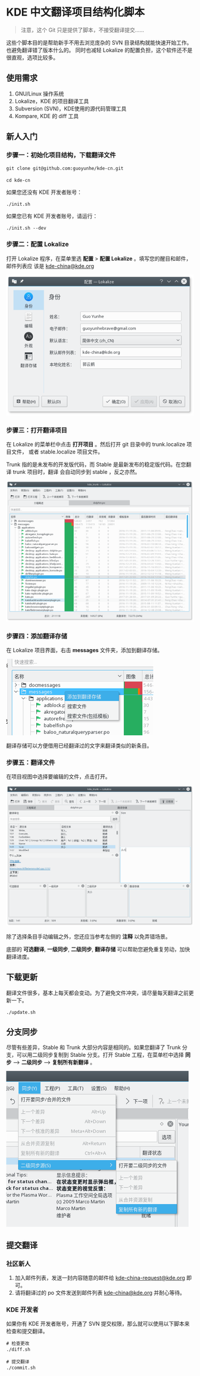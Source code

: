 # KDE 中文翻译项目结构化脚本

> 注意，这个 Git 只是提供了脚本，不接受翻译提交……

这些个脚本目的是帮助新手不用去浏览庞杂的 SVN 目录结构就能快速开始工作。也避免翻译错了版本什么的。
同时也减轻 Lokalize 的配置负担，这个软件还不是很直观，选项比较多。

## 使用需求

1. GNU/Linux 操作系统
2. Lokalize，KDE 的项目翻译工具
3. Subversion (SVN)，KDE使用的源代码管理工具
4. Kompare, KDE 的 diff 工具

## 新人入门

### 步骤一：初始化项目结构，下载翻译文件

```shell
git clone git@github.com:guoyunhe/kde-cn.git

cd kde-cn
```

如果您还没有 KDE 开发者账号：

```shell
./init.sh
```

如果您已有 KDE 开发者账号，请运行：

```shell
./init.sh --dev
```

### 步骤二：配置 Lokalize

打开 Lokalize 程序，在菜单里选 **配置** > **配置 Lokalize** 。填写您的醒目和邮件，邮件列表应
该是 kde-china@kde.org

![screenshot](img/lokalize-config.png)

### 步骤三：打开翻译项目

在 Lokalize 的菜单栏中点击 **打开项目** 。然后打开 git 目录中的 trunk.localize 项目文件，
或者 stable.localize 项目文件。

Trunk 指的是未发布的开发版代码，而 Stable 是最新发布的稳定版代码。在您翻译 trunk 项目时，翻译
会自动同步到 stable ，反之亦然。

![screenshot](img/lokalize-project.png)

### 步骤四：添加翻译存储

在 Lokalize 项目界面，右击 **messages** 文件夹，添加到翻译存储。

![screenshot](img/lokalize-memory.png)

翻译存储可以方便借用已经翻译过的文字来翻译类似的新条目。

### 步骤五：翻译文件

在项目视图中选择要编辑的文件，点击打开。

![screenshot](img/lokalize-editor.png)

除了选择条目手动编辑之外，您还应当参考左侧的 **注释** 以免弄错场景。

底部的 **可选翻译**, **一级同步**, **二级同步**, **翻译存储** 可以帮助您避免重复劳动，加快
翻译进度。


## 下载更新

翻译文件很多，基本上每天都会变动。为了避免文件冲突，请尽量每天翻译之前更新一下。

```shell
./update.sh
```

## 分支同步

尽管有些差异，Stable 和 Trunk 大部分内容是相同的。如果您翻译了 Trunk 分支，可以用二级同步复制到
Stable 分支。打开 Stable 工程，在菜单栏中选择 **同步** --> **二级同步** --> **复制所有新翻译** 。

![screenshot](img/lokalize-sync.png)


## 提交翻译

### 社区新人

1. 加入邮件列表，发送一封内容随意的邮件给 <kde-china-request@kde.org> 即可。
2. 请将翻译过的 po 文件发送到邮件列表 <kde-china@kde.org> 并耐心等待。

### KDE 开发者

如果你有 KDE 开发者账号，开通了 SVN 提交权限，那么就可以使用以下脚本来检查和提交翻译。

```shell
# 检查更改
./diff.sh

# 提交翻译
./commit.sh
```
